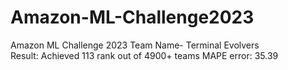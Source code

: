 # Amazon-ML-Challenge2023
Amazon ML Challenge 2023
Team Name- Terminal Evolvers\
Result: Achieved 113 rank out of 4900+ teams
MAPE error: 35.39
